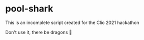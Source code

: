 # pool-shark
This is an incomplete script created for the Clio 2021 hackathon

Don't use it, there be dragons 🐉
